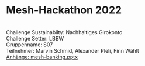 <html>

<h1>Mesh-Hackathon 2022</h1> <br>
Challenge Sustainabilty: Nachhaltiges Girokonto <br>
Challenge Setter: LBBW <br>
Gruppenname: S07 <br>
Teilnehmer: Marvin Schmid, Alexander Pleli, Finn Wählt <br>
<a href="https://google.com">Anhänge: mesh-banking.pptx<a> <br>

</html>
